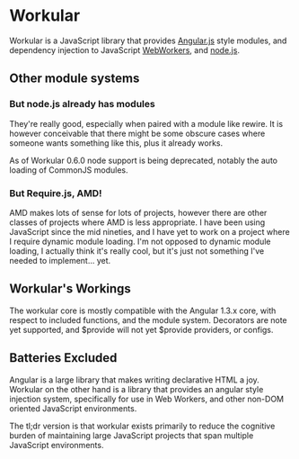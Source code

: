 Workular
========

Workular is a JavaScript library that provides [Angular.js](http://angularjs.org/)
style modules, and dependency injection to JavaScript
[WebWorkers](https://developer.mozilla.org/en-US/docs/Web/Guide/Performance/Using_web_workers),
and [node.js](http://nodejs.org/).

## Other module systems

### But node.js already has modules

They're really good, especially when paired with a module like rewire.  It is
however conceivable that there might be some obscure cases where someone wants
something like this, plus it already works.

As of Workular 0.6.0 node support is being deprecated, notably the auto
loading of CommonJS modules.

### But Require.js, AMD!

AMD makes lots of sense for lots of projects, however there are other classes of
projects where AMD is less appropriate.  I have been using JavaScript since the
mid nineties, and I have yet to work on a project where I require dynamic
module loading.  I'm not opposed to dynamic module loading, I actually think
it's really cool, but it's just not something I've needed to implement... yet.

## Workular's Workings

The workular core is mostly compatible with the Angular 1.3.x core, with respect
to included functions, and the module system. Decorators are note yet supported,
and $provide will not yet $provide providers, or configs.

## Batteries Excluded

Angular is a large library that makes writing declarative HTML a joy. Workular
on the other hand is a library that provides an angular style injection system,
specifically for use in Web Workers, and other non-DOM oriented JavaScript
environments.

The tl;dr version is that workular exists primarily to reduce the cognitive
burden of maintaining large JavaScript projects that span multiple JavaScript
environments.
